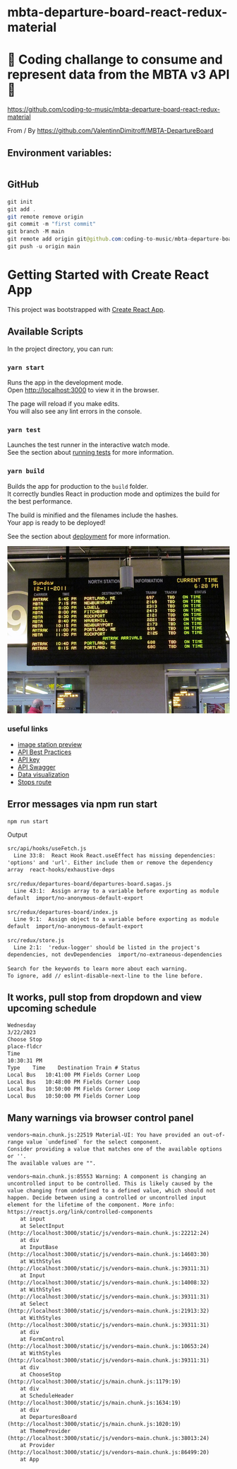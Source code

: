 # mbta-departure-board-react-redux-material

# 🚀 Coding challange to consume and represent data from the MBTA v3 API 🚀

https://github.com/coding-to-music/mbta-departure-board-react-redux-material

From / By https://github.com/ValentinnDimitroff/MBTA-DepartureBoard


## Environment variables:

```java

```

## GitHub

```java
git init
git add .
git remote remove origin
git commit -m "first commit"
git branch -M main
git remote add origin git@github.com:coding-to-music/mbta-departure-board-react-redux-material.git
git push -u origin main
```

# Getting Started with Create React App

This project was bootstrapped with [Create React App](https://github.com/facebook/create-react-app).

## Available Scripts

In the project directory, you can run:

### `yarn start`

Runs the app in the development mode.\
Open [http://localhost:3000](http://localhost:3000) to view it in the browser.

The page will reload if you make edits.\
You will also see any lint errors in the console.

### `yarn test`

Launches the test runner in the interactive watch mode.\
See the section about [running tests](https://facebook.github.io/create-react-app/docs/running-tests) for more information.

### `yarn build`

Builds the app for production to the `build` folder.\
It correctly bundles React in production mode and optimizes the build for the best performance.

The build is minified and the filenames include the hashes.\
Your app is ready to be deployed!

See the section about [deployment](https://facebook.github.io/create-react-app/docs/deployment) for more information.

![North Station Signboard](https://github.com/coding-to-music/mbta-departure-board-react-redux-material/blob/main/images/800px-North_Station_departure_board_December_2011.jpg?raw=true)


### useful links
- [image station preview](https://commons.wikimedia.org/wiki/File:North_Station_departure_board,_December_2011.jpg)
- [API Best Practices](https://www.mbta.com/developers/v3-api/best-practices)
- [API key](https://api-v3.mbta.com/portal)
- [API Swagger](https://api-v3.mbta.com/docs/swagger/index.html#/Trip)
- [Data visualization](https://www.mbta.com/schedules/subway)
- [Stops route](https://www.mbta.com/stops/subway#subway-tab)

## Error messages via npm run start

```
npm run start
```

Output

```
src/api/hooks/useFetch.js
  Line 33:8:  React Hook React.useEffect has missing dependencies: 'options' and 'url'. Either include them or remove the dependency array  react-hooks/exhaustive-deps

src/redux/departures-board/departures-board.sagas.js
  Line 43:1:  Assign array to a variable before exporting as module default  import/no-anonymous-default-export

src/redux/departures-board/index.js
  Line 9:1:  Assign object to a variable before exporting as module default  import/no-anonymous-default-export

src/redux/store.js
  Line 2:1:  'redux-logger' should be listed in the project's dependencies, not devDependencies  import/no-extraneous-dependencies

Search for the keywords to learn more about each warning.
To ignore, add // eslint-disable-next-line to the line before.
```

## It works, pull stop from dropdown and view upcoming schedule

```
Wednesday
3/22/2023
Choose Stop
place-fldcr
Time
10:30:31 PM
Type	Time	Destination	Train #	Status
Local Bus	10:41:00 PM	Fields Corner Loop		
Local Bus	10:48:00 PM	Fields Corner Loop		
Local Bus	10:50:00 PM	Fields Corner Loop		
Local Bus	10:50:00 PM	Fields Corner Loop	
```

## Many warnings via browser control panel

```
vendors~main.chunk.js:22519 Material-UI: You have provided an out-of-range value `undefined` for the select component.
Consider providing a value that matches one of the available options or ''.
The available values are "".
```

```
vendors~main.chunk.js:85553 Warning: A component is changing an uncontrolled input to be controlled. This is likely caused by the value changing from undefined to a defined value, which should not happen. Decide between using a controlled or uncontrolled input element for the lifetime of the component. More info: https://reactjs.org/link/controlled-components
    at input
    at SelectInput (http://localhost:3000/static/js/vendors~main.chunk.js:22212:24)
    at div
    at InputBase (http://localhost:3000/static/js/vendors~main.chunk.js:14603:30)
    at WithStyles (http://localhost:3000/static/js/vendors~main.chunk.js:39311:31)
    at Input (http://localhost:3000/static/js/vendors~main.chunk.js:14008:32)
    at WithStyles (http://localhost:3000/static/js/vendors~main.chunk.js:39311:31)
    at Select (http://localhost:3000/static/js/vendors~main.chunk.js:21913:32)
    at WithStyles (http://localhost:3000/static/js/vendors~main.chunk.js:39311:31)
    at div
    at FormControl (http://localhost:3000/static/js/vendors~main.chunk.js:10653:24)
    at WithStyles (http://localhost:3000/static/js/vendors~main.chunk.js:39311:31)
    at div
    at ChooseStop (http://localhost:3000/static/js/main.chunk.js:1179:19)
    at div
    at ScheduleHeader (http://localhost:3000/static/js/main.chunk.js:1634:19)
    at div
    at DeparturesBoard (http://localhost:3000/static/js/main.chunk.js:1020:19)
    at ThemeProvider (http://localhost:3000/static/js/vendors~main.chunk.js:38013:24)
    at Provider (http://localhost:3000/static/js/vendors~main.chunk.js:86499:20)
    at App
```

